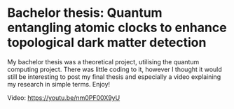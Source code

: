 # Bachelor thesis: Quantum entangling atomic clocks to enhance topological dark matter detection

My bachelor thesis was a theoretical project, utilising the quantum computing project. There was little coding to it, however I thought it would still be interesting to post my final thesis and especially a video explaining my research in simple terms. Enjoy!

Video: https://youtu.be/nm0PF00X9yU
